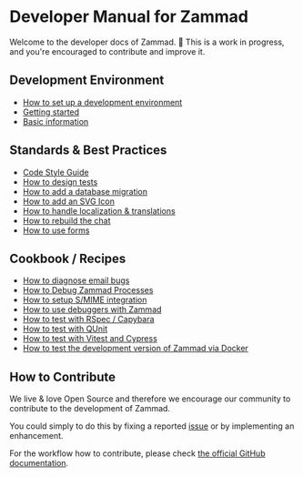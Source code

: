 # Developer Manual for Zammad

Welcome to the developer docs of Zammad. 👋 This is a work in progress, and you're encouraged to contribute and improve
it.

## Development Environment

- [How to set up a development environment](development_environment/how-to-set-up-a-development-environment.md)
- [Getting started](development_environment/getting-started.md)
- [Basic information](development_environment/basic-information.md)

## Standards & Best Practices

- [Code Style Guide](standards/code-style-guide.md)
- [How to design tests](standards/how-to-design-tests.md)
- [How to add a database migration](standards/how-to-add-a-database-migration.md)
- [How to add an SVG Icon](standards/how-to-add-an-svg-icon.md)
- [How to handle localization & translations](standards/how-to-handle-localization.md)
- [How to rebuild the chat](standards/how-to-rebuild-the-chat.md)
- [How to use forms](standards/how-to-use-forms.md)

## Cookbook / Recipes

- [How to diagnose email bugs](cookbook/how-to-diagnose-email-bugs.md)
- [How to Debug Zammad Processes](cookbook/how-to-debug-zammad-processes.md)
- [How to setup S/MIME integration](cookbook/how-to-setup-smime-integration.md)
- [How to use debuggers with Zammad](cookbook/how-to-use-debuggers.md)
- [How to test with RSpec / Capybara](cookbook/how-to-test-with-rspec-and-capybara.md)
- [How to test with QUnit](cookbook/how-to-test-with-qunit.md)
- [How to test with Vitest and Cypress](cookbook/how-to-test-with-vitest-and-cypress.md)
- [How to test the development version of Zammad via Docker](cookbook/how-to-test-develop-with-docker.md)

## How to Contribute

We live & love Open Source and therefore we encourage our community to contribute to the development of Zammad.

You could simply to do this by fixing a reported [issue](https://github.com/zammad/zammad/issues) or by implementing an
enhancement.

For the workflow how to contribute, please check
[the official GitHub documentation](https://docs.github.com/en/pull-requests/collaborating-with-pull-requests/proposing-changes-to-your-work-with-pull-requests/creating-a-pull-request).
